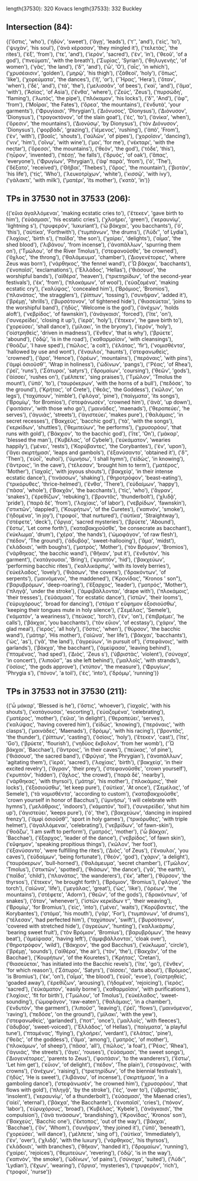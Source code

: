 length(37530): 320	Kovacs
length(37533): 332	Buckley


Intersection (84):
------------------
{('ὅστις', 'who'), ('ἡδὺν', 'sweet'), ('ἄγῃ', 'leads'), ('τʼ', 'and'), ('εἰς', 'to'), ('ψυχὰν', 'his soul'), ('ἀνὰ κέρασαν', 'they mingled it'), ('τελετὰς', 'the rites'), ('ἐξ', 'from'), ('τε', 'and'), ('ἱερὸν', 'sacred'), ('ἐν', 'in'), ('θεοῦ', 'of a god'), ('πνεύματι', 'with the breath'), ('Συρίας', 'Syrian'), ('θηλυγενὴς', 'of women'), ('γᾶς', 'the land'), ('δʼ', 'and'), ('ὦ', 'O'), ('αἷς', 'in which'), ('χρυσέαισιν', 'golden'), ('μηρῷ', 'his thigh'), ('ζάθεοί', 'holy'), ('ὅπως', 'like'), ('χορεύματα', 'the dances'), ('ἢ', 'or'), ('Ἥρας', 'Hera'), ('ὅταν', 'when'), ('δὲ', 'and'), ('τά', 'the'), ('μελισσᾶν', 'of bees'), ('καὶ', 'and'), ('ἅμα', 'with'), ('Ἀσίας', 'of Asia'), ('ἔνθα', 'where'), ('Ζεύς', 'Zeus'), ('πυρσώδη', 'flaming'), ('λωτὸς', 'the pipe'), ('πλόκαμον', 'his locks'), ('δʼ', 'And'), ('ἀφʼ', 'from'), ('Μοῖραι', 'the Fates'), ('ὄρεα', 'the mountains'), ('ἐνδυτὰ', 'your garments'), ('Φρυγίαισι', 'Phrygian'), ('Διόνυσος', 'Dionysus'), ('Διόνυσον', 'Dionysus'), ('τραγοκτόνον', 'of the slain goat'), ('ἐς', 'to'), ('ἁνίκα', 'when'), ('ὄρεσιν', 'the mountains'), ('Διονύσῳ', 'by Dionysus'), ('τὸν Διόνυσον', 'Dionysus'), ('φορβάδι', 'grazing'), ('ἱέμενος', 'rushing'), ('ἀπὸ', 'From'), ('ἐν', 'with'), ('βοαῖς', 'shouts'), ('αὐλῶν', 'of pipes'), ('χοροῖσιν', 'dancing'), ('νιν', 'him'), ('οἴνῳ', 'with wine'), ('μοι', 'for me'), ('νέκταρι', 'with the nectar'), ('ὄρεσσι', 'the mountains'), ('θεὸν', 'the god'), ('τόδε', 'this'), ('ηὗρον', 'invented'), ('πέσῃ', 'he falls'), ('δρυὸς', 'of oak'), ('ἅπας', 'everyone'), ('Φρυγίων', 'Phrygian'), ('ἀφʼ παρὰ', 'from'), ('ὁ', 'The'), ('δέξατο', 'received'), ('Θῆβαι', 'Thebes'), ('ὄρος', 'the mountain'), ('βιοτὰν', 'his life'), ('τίς', 'Who'), ('λευκοτρίχων', 'white'), ('κισσῷ', 'with ivy'), ('γάλακτι', 'with milk'), ('ματέρι', 'its mother'), ('κατὰ', 'in')}

TPs in 37530 not in 37533 (206):
------------------
{('εὔια ἀγαλλόμεναι', 'making ecstatic cries to'), ('ἔτεκεν', 'gave birth to him'), ('εὐάσμασι', 'his ecstatic cries'), ('χλοήρει', 'green'), ('κεραυνίῳ', 'lightning s'), ('τρυφερόν', 'luxuriant'), ('ὦ βάκχαι', 'you bacchants'), ('ὁ', 'this'), ('αὐτίκα', 'Forthwith'), ('τυμπάνων', 'the drums'), ('Λύδιʼ', 'of Lydia'), ('λοχίοις', 'birth s'), ('παῖδα', 'the son'), ('χαίρει', 'delights'), ('αἷμα', 'the shed blood'), ('λιβάνου', 'from incense'), ('ἀναπάλλων', 'spurring them on'), ('Τμώλου', 'of the River Tmolus'), ('στεφανοῦσθε', 'be crowned'), ('ὄχλος', 'the throng'), ('θαλάμευμα', 'chamber'), ('Διογενέτορες', 'where Zeus was born'), ('νάρθηκος', 'the fennel wand'), ('Ὦ βάκχαι', 'bacchants'), ('ἐνοπαῖσί', 'exclamations'), ('Ἑλλάδος', 'Hellas'), ('θιάσουσ', 'the worshipful bands'), ('αἰθέρα', 'heaven'), ('τριετηρίδων', 'of the second-year festivals'), ('ἐκ', 'from'), ('πλοκάμων', 'of wool'), ('εὐαζομένα', 'making ecstatic cry'), ('καλύψας', 'concealed him'), ('Βρόμιος', 'Bromios'), ('πλανάτας', 'the stragglers'), ('ῥίπτων', 'tossing'), ('συνῆψαν', 'added it'), ('βρέμῃ', 'shrills'), ('βυρσότονον', 'of tightened hide'), ('θιασεύεται', 'joins to the worshipful band'), ('ἡδὺς', 'Welcome is the god'), ('ἀνέχων', 'holds aloft'), ('νεβρίδος', 'of fawnskin'), ('ἀνάγκαισι', 'forced'), ('ἴτε', 'on'), ('συνερείδει', 'closing it up'), ('ἱερὰ', 'holy'), ('ἔτεκεν', 'he gave birth to'), ('χορεύσει', 'shall dance'), ('μίλακι', 'in the bryony'), ('ἱερὸν', 'holy'), ('οἰστρηθεὶς', 'driven in madness'), ('ἔνθεν', 'that is why'), ('βρύετε', 'abound'), ('ὁδῷ', 'is in the road'), ('καθαρμοῖσιν', 'with cleansings'), ('θοάζω', 'I have sped'), ('πῶλος', 'a colt'), ('ἐλάτας', 'fir'), ('νομισθέντα', 'hallowed by use and wont'), ('ἔναυλοι', 'haunts'), ('στεφανωθεὶς', 'crowned'), ('ἄρα', 'Hence'), ('ὀρέων', 'mountains'), ('περόναις', 'with pins'), ('ἀμφὶ ὁσιοῦσθʼ', 'Wrap in holiness'), ('ὠδίνων', 'pangs'), ('Ῥέας', 'of Rhea'), ('ῥεῖ', 'runs'), ('Σάτυροι', 'satyrs'), ('δρομαίων', 'coursing'), ('θεῶν', 'gods'), ('ἀίσσει', 'rushes on'), ('μέλπετε', 'sing praises'), ('Τμῶλον', 'Tmolus the mount'), ('ὑπὸ', 'to'), ('ταυρόκερων', 'with the horns of a bull'), ('πεδόσε', 'to the ground'), ('Κρήτας', 'of Crete'), ('θεᾶς', 'the Goddess'), ('κῶλον', 'on legs'), ('ταχύπουν', 'nimble'), ('φλόγα', 'pine'), ('παίγματα', 'its songs'), ('Βρομίῳ', 'for Bromios'), ('στεφάνωσέν', 'crowned him'), ('ἀνὰ', 'up down'), ('φοιτάσιν', 'with those who go'), ('μαινάδες', 'maenads'), ('θεραπεύει', 'he serves'), ('ἀγυιάς', 'streets'), ('ἁγιστεύει', 'makes pure'), ('θαλάμαις', 'in secret recesses'), ('Βακχεὺς', 'bacchic god'), ('τὰ', 'with the songs'), ('κερκίδων', 'shuttles'), ('θεμιτεύων', 'he performs'), ('χρυσορόου', 'that runs with gold'), ('Βάκχιον', 'to the bacchic god'), ('ἴτε', 'On'), ('μάκαρ', 'blessed the man'), ('Κυβέλας', 'of Cybele'), ('εὐκάματον', 'wearies happily'), ('μένει', 'rests'), ('Κορύβαντες', 'the Corybantes'), ('ἐν', 'upon'), ('ἄγει σκιρτήμασι', 'leaps and gambols'), ('ἐξανύσαντο', 'obtained it'), ('δʼ', 'Then'), ('εὐοἷ', 'euhoi'), ('ὑμνήσω', 'I shall hymn'), ('εἰδὼς', 'in knowing'), ('ἄντροις', 'in the cave'), ('τέλεσαν', 'brought him to term'), ('ματέρος', 'Mother'), ('ἰαχαῖς', 'with joyous shouts'), ('βακχείᾳ', 'in their intense ecstatic dance'), ('τινάσσων', 'shaking'), ('θηροτρόφον', 'beast-eating'), ('τρικόρυθες', 'thrice-helmed'), ('ἔνθα', 'There'), ('εὐδαίμων', 'happy'), ('πᾶσα', 'whole'), ('Βακχᾶν', 'the bacchants'), ('τίς', 'who'), ('ἄγραν', 'snakes'), ('ἐρεθίζων', 'rebuking'), ('βροντᾶς', 'thunderbolt'), ('χλιδᾷ', 'pride'), ('παρὰ δὲ', 'from'), ('λοχίαις', 'of labor'), ('νεβρίδων', 'fawnskin'), ('στικτῶν', 'dappled'), ('Κουρήτων', 'of the Curetes'), ('καπνὸν', 'smoke'), ('ἡδομένα', 'in joy'), ('τροφοὶ', 'that nurtured'), ('αὐτίκα', 'Straightway'), ('στέφετε', 'deck'), ('ὄργια', 'sacred mysteries'), ('βρύετε', 'Abound'), ('ἔστω', 'Let come forth'), ('καταβακχιοῦσθε', 'be consecrate as bacchant'), ('κύκλωμα', 'drum'), ('χέρα', 'the hands'), ('ὠμοφάγον', 'of raw flesh'), ('πέδον', 'The ground'), ('ἁδυβόᾳ', 'sweet-hallooing'), ('ἅμα', 'midst'), ('κλάδοισι', 'with boughs'), ('ματρὸς', 'Mother'), ('τὸν Βρόμιον', 'Bromios'), ('νάρθηκας', 'the bacchic wand'), ('θῆκαν', 'put it'), ('ἐνδυτόν', 'his garment'), ('κατάγουσαι', 'Bring'), ('κρυπτὸν', 'hid'), ('βακχεύων', 'performing bacchic rites'), ('καλλικάρπῳ', 'with its lovely berries'), ('εὐκέλαδος', 'lovely'), ('θιάσων', 'the covens'), ('δρακόντων', 'of serpents'), ('μαινόμενοι', 'the maddened'), ('Κρονίδας', "Kronos ' son"), ('βαρυβρόμων', 'deep-roaring'), ('ἔξαρχος', 'leader'), ('ματρός', 'Mother'), ('πληγᾷ', 'under the stroke'), ('ἀμφιβάλλονται', 'drape with'), ('πλοκάμοις', 'their tresses'), ('εὐάσμασι', 'for ecstatic dance'), ('ἱστῶν', 'their looms'), ('εὐρυχόρους', 'broad for dancing'), ('στόμα τʼ εὔφημον ἐξοσιούσθω', 'keeping their tongues mute in holy silence'), ('Σεμέλας', 'Semele'), ('κάματόν', 'a weariness'), ('πεύκας', 'torch'), ('ἐν', 'on'), ('ἐπιβρέμει', 'he calls'), ('βάκχαι', 'you bacchants'), ('τὸν εὔιον', 'of ecstasy'), ('χάριν', 'the glad meal'), ('ἱερὸς', 'all holy'), ('ὅστις', 'when'), ('θύρσον', 'the bacchic wand'), ('μάτηρ', 'His mother'), ('αἰῶνα', 'her life'), ('βάκχαι', 'bacchants'), ('ὡς', 'as'), ('γᾶ', 'the land'), ('ἀγρεύων', 'in pursuit of'), ('στεφάνοις', 'with garlands'), ('βάκχα', 'the bacchant'), ('ἀμείψασα', 'leaving behind'), ('πταμένας', 'had sped'), ('Διὸς', 'Zeus s'), ('ὑβριστὰς', 'violent'), ('σύνοχα', 'in concert'), ('λιποῦσʼ', 'as she left behind'), ('μαλλοῖς', 'with strands'), ('ὁσίοις', 'the gods approve'), ('κτύπον', 'the measure'), ('Φρυγίων', 'Phrygia s'), ('πόνον', 'a toil'), ('ἐς', 'into'), ('δρόμῳ', 'running')}

TPs in 37533 not in 37530 (211):
------------------
{('ὦ μάκαρ', 'Blessed is he'), ('ὅστις', 'whoever'), ('ἰαχαῖς', 'with his shouts'), ('κατάγουσαι', 'escorting'), ('εὐαζομένα', 'celebrating'), ('ματέρος', 'mother'), ('εὔια', 'in delight'), ('θεραπεύει', 'serves'), ('καλύψας', 'having covered him'), ('εἰδὼς', 'knowing'), ('περόναις', 'with clasps'), ('μαινάδες', 'Maenads'), ('δρόμῳ', 'with his racing'), ('βροντᾶς', 'the thunder'), ('ῥίπτων', 'casting'), ('ὁσίοις', 'holy'), ('ἔτεκεν', 'cast'), ('ἴτε', 'Go'), ('βρύετε', 'flourish'), ('νηδύος ἔκβολον', 'from her womb'), ('Ὦ βάκχαι', 'Bacchae'), ('ἄντροις', 'in their caves'), ('πεύκας', 'of pine'), ('θιάσουσ', 'the sacred band'), ('Φρύγια', 'the Phrygian'), ('ἀναπάλλων', 'agitating them'), ('ἱερὰ', 'sacred'), ('λοχίαις', 'birth'), ('βακχείᾳ', 'in their excited revelry'), ('ἄγραν', 'their prey'), ('στεφανοῦσθε', 'crown yourself'), ('κρυπτὸν', 'hidden'), ('ὄχλος', 'the crowd'), ('παρὰ δὲ', 'nearby'), ('νάρθηκας', 'with thyrsoi'), ('μάτηρ', 'his mother'), ('πλοκάμοις', 'their locks'), ('ἐξοσιούσθω', 'let keep pure'), ('αὐτίκα', 'At once'), ('Σεμέλας', 'of Semele'), ('τὰ νομισθέντα', 'according to custom'), ('καταβακχιοῦσθε', 'crown yourself in honor of Bacchus'), ('ὑμνήσω', 'I will celebrate with hymns'), ('μελάθροις', 'indoors'), ('κάματόν', 'toil'), ('συνερείδει', 'shut him up'), ('ἁγιστεύει', 'keeps pure'), ('ὁ', 'the'), ('βακχεύων', 'dancing in inspired frenzy'), ('ἀμφὶ ὁσιοῦσθʼ', 'sport in holy games'), ('τρικόρυθες', 'with triple helmet'), ('ἀγαλλόμεναι', 'celebrating'), ('νεβρίδων', 'of fawn-skin'), ('θοάζω', 'I am swift to perform'), ('ματρός', 'mother'), ('ὦ βάκχαι', 'Bacchae'), ('ἔξαρχος', 'leader of the dance'), ('νεβρίδος', 'of fawn skin'), ('εὔφημον', 'speaking propitious things'), ('κῶλον', 'her foot'), ('ἐξανύσαντο', 'were fulfilling the rites'), ('Διὸς', 'of Zeus'), ('ἔναυλοι', 'you caves'), ('εὐδαίμων', 'being fortunate'), ('θεὸν', 'god'), ('χάριν', 'a delight'), ('ταυρόκερων', 'bull-horned'), ('θαλάμευμα', 'secret chamber'), ('Τμῶλον', 'Tmolus'), ('στικτῶν', 'spotted'), ('θιάσων', 'the dance'), ('γᾶ', 'the earth'), ('παῖδα', 'child'), ('πλανάτας', 'the wanderers'), ('ἐκ', 'after'), ('θύρσον', 'the thyrsos'), ('ἔτεκεν', 'he brought forth'), ('Βρόμιον', 'Bromius'), ('φλόγα', 'the torch'), ('αἰῶνα', 'life'), ('μεγάλας', 'great'), ('ὡς', 'like'), ('ὀρέων', 'the mountains'), ('στέφετε', 'Adorn'), ('θεῶν', 'of the gods'), ('δρακόντων', 'of snakes'), ('ὅταν', 'whenever'), ('ἱστῶν κερκίδων τʼ', 'their weaving'), ('Βρομίῳ', 'for Bromius'), ('εἰς', 'into'), ('μένει', 'waits'), ('Κορύβαντες', 'the Korybantes'), ('στόμα', 'his mouth'), ('γὰρ', 'For'), ('τυμπάνων', 'of drums'), ('τέλεσαν', 'had perfected him'), ('ταχύπουν', 'swift'), ('βυρσότονον', 'covered with stretched hide'), ('ἀγρεύων', 'hunting'), ('καλλικάρπῳ', 'bearing sweet fruit'), ('τὸν Βρόμιον', 'Bromius'), ('βαρυβρόμων', 'the heavy beat'), ('ἀμείψασα', 'having left'), ('ἀμφιβάλλονται', 'cloak over'), ('θηροτρόφον', 'wild'), ('Βάκχιον', 'the god Bacchus'), ('κύκλωμα', 'circle'), ('βρέμῃ', 'sounds'), ('αἰθέρα', 'the air'), ('τὸν', 'the'), ('Βακχᾶν', 'of the Bacchae'), ('Κουρήτων', 'of the Kouretes'), ('Κρήτας', 'Cretan'), ('θιασεύεται', 'has initiated into the Bacchic revels'), ('ἴτε', 'go'), ('ἔνθεν', 'for which reason'), ('Σάτυροι', 'Satyrs'), ('ἀίσσει', 'darts about'), ('Βρόμιος', 'is Bromius'), ('ἐκ', 'on'), ('αἷμα', 'the blood'), ('εὐοἷ', 'evoe'), ('οἰστρηθεὶς', 'goaded away'), ('ἐρεθίζων', 'arousing'), ('ἡδομένα', 'rejoicing'), ('ἱερὸς', 'sacred'), ('εὐκάματον', 'easily borne'), ('καθαρμοῖσιν', 'with purifications'), ('λοχίοις', 'fit for birth'), ('Τμώλου', 'of Tmolus'), ('εὐκέλαδος', 'sweet-sounding'), ('ὠμοφάγον', 'raw-eaten'), ('θαλάμαις', 'in a chamber'), ('ἐνδυτόν', 'the garment'), ('λιποῦσʼ', 'leaving'), ('ῥεῖ', 'flows'), ('μαινόμενοι', 'raving'), ('πεδόσε', 'on the ground'), ('μίλακι', 'with the yew'), ('στεφανωθεὶς', 'garlanded'), ('ποτʼ', 'once'), ('μαλλοῖς', 'with fleeces'), ('ἁδυβόᾳ', 'sweet-voiced'), ('Ἑλλάδος', 'of Hellas'), ('παίγματα', 'a playful tune'), ('πταμένας', 'flying'), ('χλοήρει', 'verdant'), ('ἐλάτας', 'pine'), ('θεᾶς', 'of the goddess'), ('ἅμα', 'among'), ('ματρὸς', 'of mother'), ('πλοκάμων', 'of sheep'), ('πᾶσα', 'all'), ('πῶλος', 'a foal'), ('Ῥέας', 'Rhea'), ('ἀγυιάς', 'the streets'), ('ἄγει', 'rouses'), ('εὐάσμασι', 'the sweet songs'), ('Διογενέτορες', 'parents to Zeus'), ('φοιτάσιν', 'to the wanderers'), ('ἔστω', 'Let him get'), ('εὔιον', 'of delight'), ('πέδον', 'The plain'), ('στεφάνοις', 'with crowns'), ('ἀνέχων', 'raising'), ('τριετηρίδων', 'of the biennial festivals'), ('ἡδὺς', 'He is sweet'), ('λιβάνου', 'of incense'), ('σκιρτήμασι', 'in a gamboling dance'), ('στεφάνωσέν', 'he crowned him'), ('χρυσορόου', 'that flows with gold'), ('πληγᾷ', 'by the stroke'), ('ἐς', 'over to'), ('ὑβριστὰς', 'insolent'), ('κεραυνίῳ', 'of a thunderbolt'), ('εὐάσμασι', 'the Maenad cries'), ('αἰεὶ', 'eternal'), ('βάκχα', 'the Bacchante'), ('ἐνοπαῖσί', 'cries'), ('πόνον', 'labor'), ('εὐρυχόρους', 'broad'), ('Κυβέλας', 'Kybele'), ('ἀνάγκαισι', 'the compulsion'), ('ἀνὰ τινάσσων', 'brandishing'), ('Κρονίδας', 'Kronos’ son'), ('Βακχεὺς', 'Bacchic one'), ('ἔκτοπος', 'out of the way'), ('βάκχαι', 'Bacchae'), ('ὅν', 'Whom'), ('συνῆψαν', 'they joined it'), ('ὑπὸ', 'beneath'), ('χορεύσει', 'will dance'), ('μέλπετε', 'sing of'), ('αὐτίκα', 'Immediately'), ('ἐν', 'over'), ('χλιδᾷ', 'with the luxury'), ('νάρθηκος', 'his thyrsos'), ('κλάδοισι', 'with branches'), ('θῆκαν', 'handed it'), ('δρομαίων', 'running'), ('χαίρει', 'rejoices'), ('θεμιτεύων', 'revering'), ('ὁδῷ', 'is in the way'), ('καπνὸν', 'the smoke'), ('ὠδίνων', 'of pains'), ('σύνοχα', 'suited'), ('Λύδιʼ', 'Lydian'), ('ἔχων', 'wearing'), ('ὄργια', 'mysteries'), ('τρυφερόν', 'rich'), ('τροφοὶ', 'nurse')}
